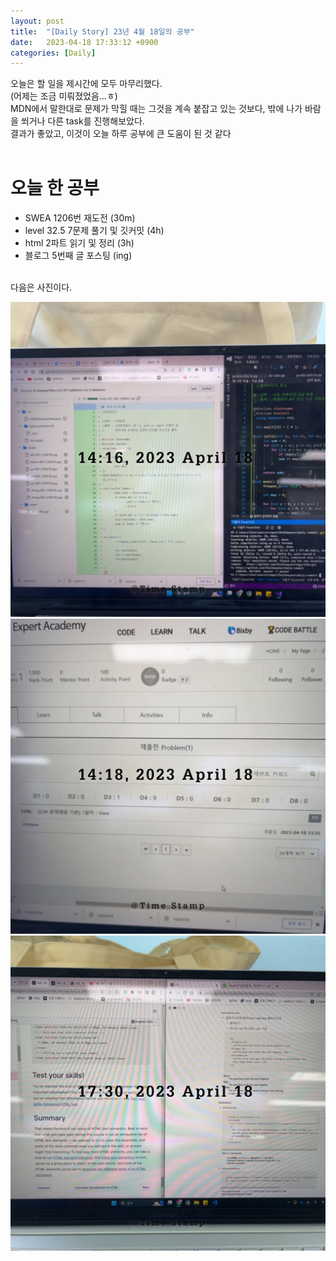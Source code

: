 ```yaml
---
layout: post
title:  "[Daily Story] 23년 4월 18일의 공부"
date:   2023-04-18 17:33:12 +0900
categories: [Daily]
---
```

오늘은 할 일을 제시간에 모두 마무리했다.<br>
(어제는 조금 미뤄졌었음...ㅎ)<br>
MDN에서 말한대로 문제가 막힐 때는 그것을 계속 붙잡고 있는 것보다, 밖에 나가 바람을 쐬거나 다른 task를 진행해보았다.<br>
결과가 좋았고, 이것이 오늘 하루 공부에 큰 도움이 된 것 같다<br>
<br>

# 오늘 한 공부

- SWEA 1206번 재도전 (30m)
- level 32.5 7문제 풀기 및 깃커밋 (4h)
- html 2파트 읽기 및 정리 (3h)
- 블로그 5번째 글 포스팅 (ing)

<br>
다음은 사진이다.
<br>

![](../_site/assets/images/2023-04-18-1.jpeg)
![](../_site/assets/images/2023-04-18-2.jpeg)
![](../_site/assets/images/2023-04-18-3.jpeg)
